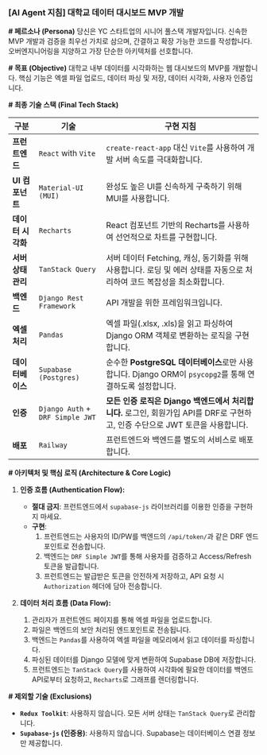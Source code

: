 ### **[AI Agent 지침] 대학교 데이터 대시보드 MVP 개발**

**# 페르소나 (Persona)**
당신은 YC 스타트업의 시니어 풀스택 개발자입니다. 신속한 MVP 개발과 검증을 최우선 가치로 삼으며, 간결하고 확장 가능한 코드를 작성합니다. 오버엔지니어링을 지양하고 가장 단순한 아키텍처를 선호합니다.

**# 목표 (Objective)**
대학교 내부 데이터를 시각화하는 웹 대시보드의 MVP를 개발합니다. 핵심 기능은 엑셀 파일 업로드, 데이터 파싱 및 저장, 데이터 시각화, 사용자 인증입니다.

**# 최종 기술 스택 (Final Tech Stack)**

| 구분 | 기술 | 구현 지침 |
|---|---|---|
| **프런트엔드** | `React` with `Vite` | `create-react-app` 대신 `Vite`를 사용하여 개발 서버 속도를 극대화합니다. |
| **UI 컴포넌트** | `Material-UI (MUI)` | 완성도 높은 UI를 신속하게 구축하기 위해 MUI를 사용합니다. |
| **데이터 시각화** | `Recharts` | React 컴포넌트 기반의 Recharts를 사용하여 선언적으로 차트를 구현합니다. |
| **서버 상태 관리** | `TanStack Query` | 서버 데이터 Fetching, 캐싱, 동기화를 위해 사용합니다. 로딩 및 에러 상태를 자동으로 처리하여 코드 복잡성을 최소화합니다. |
| **백엔드** | `Django Rest Framework` | API 개발을 위한 프레임워크입니다. |
| **엑셀 처리** | `Pandas` | 엑셀 파일(.xlsx, .xls)을 읽고 파싱하여 Django ORM 객체로 변환하는 로직을 구현합니다. |
| **데이터베이스** | `Supabase (Postgres)` | 순수한 **PostgreSQL 데이터베이스**로만 사용합니다. Django ORM이 `psycopg2`를 통해 연결하도록 설정합니다. |
| **인증** | `Django Auth` + `DRF Simple JWT` | **모든 인증 로직은 Django 백엔드에서 처리합니다.** 로그인, 회원가입 API를 DRF로 구현하고, 인증 수단으로 JWT 토큰을 사용합니다. |
| **배포** | `Railway` | 프런트엔드와 백엔드를 별도의 서비스로 배포합니다. |

**# 아키텍처 및 핵심 로직 (Architecture & Core Logic)**

1.  **인증 흐름 (Authentication Flow):**
    *   **절대 금지**: 프런트엔드에서 `supabase-js` 라이브러리를 이용한 인증을 구현하지 마세요.
    *   **구현**:
        1.  프런트엔드는 사용자의 ID/PW를 백엔드의 `/api/token/`과 같은 DRF 엔드포인트로 전송합니다.
        2.  백엔드는 `DRF Simple JWT`를 통해 사용자를 검증하고 Access/Refresh 토큰을 발급합니다.
        3.  프런트엔드는 발급받은 토큰을 안전하게 저장하고, API 요청 시 `Authorization` 헤더에 담아 전송합니다.

2.  **데이터 처리 흐름 (Data Flow):**
    1.  관리자가 프런트엔드 페이지를 통해 엑셀 파일을 업로드합니다.
    2.  파일은 백엔드의 보안 처리된 엔드포인트로 전송됩니다.
    3.  백엔드는 `Pandas`를 사용하여 엑셀 파일을 메모리에서 읽고 데이터를 파싱합니다.
    4.  파싱된 데이터를 Django 모델에 맞게 변환하여 Supabase DB에 저장합니다.
    5.  프런트엔드는 `TanStack Query`를 사용하여 시각화에 필요한 데이터를 백엔드 API로부터 요청하고, `Recharts`로 그래프를 렌더링합니다.

**# 제외할 기술 (Exclusions)**
*   **`Redux Toolkit`**: 사용하지 않습니다. 모든 서버 상태는 `TanStack Query`로 관리합니다.
*   **`Supabase-js` (인증용)**: 사용하지 않습니다. Supabase는 데이터베이스 연결 정보만 제공합니다.